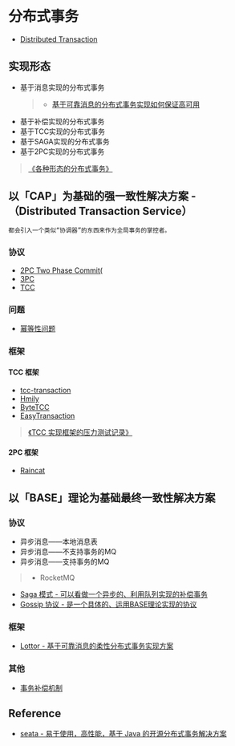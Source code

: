 # 分布式事务

* [Distributed Transaction](distributed-transaction.md)

## 实现形态
* 基于消息实现的分布式事务
  > * [基于可靠消息的分布式事务实现如何保证高可用](https://juejin.im/post/5bf2c6b6e51d456693549af4)
* 基于补偿实现的分布式事务
* 基于TCC实现的分布式事务
* 基于SAGA实现的分布式事务
* 基于2PC实现的分布式事务

> [《各种形态的分布式事务》](https://www.cnblogs.com/skyesx/p/9697817.html)

## 以「CAP」为基础的强一致性解决方案 -（Distributed Transaction Service）
```md
都会引入一个类似“协调器”的东西来作为全局事务的掌控者。
```
### 协议
* [2PC Two Phase Commit(](2PC.md)
* [3PC](3PC.md)
* [TCC](TCC.md)

### 问题
* [幂等性问题]()

### 框架
#### TCC 框架
* [tcc-transaction](https://github.com/changmingxie/tcc-transaction)
* [Hmily](https://github.com/yu199195/hmily)
* [ByteTCC](https://github.com/liuyangming/ByteTCC)
* [EasyTransaction](https://github.com/QNJR-GROUP/EasyTransaction)

> [《TCC 实现框架的压力测试记录》](https://blog.csdn.net/yongyou890410/article/details/82719062)

#### 2PC 框架
* [Raincat](https://github.com/yu199195/Raincat)

## 以「BASE」理论为基础最终一致性解决方案
### 协议
* 异步消息——本地消息表
* 异步消息——不支持事务的MQ
* 异步消息——支持事务的MQ
> * RocketMQ

* [Saga 模式 - 可以看做一个异步的、利用队列实现的补偿事务]()
* [Gossip 协议 - 是一个具体的、运用BASE理论实现的协议]()

### 框架
* [Lottor - 基于可靠消息的柔性分布式事务实现方案](https://github.com/keets2012/Lottor)

### 其他
* [事务补偿机制]()

## Reference
* [seata - 易于使用，高性能，基于 Java 的开源分布式事务解决方案](https://github.com/seata/seata)


